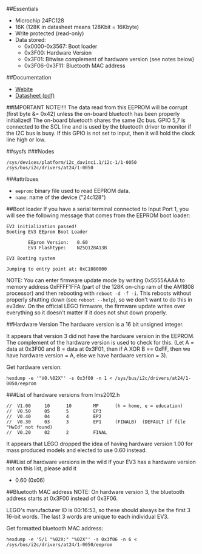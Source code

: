 ##Essentials
* Microchip 24FC128
* 16K (128K in datasheet means 128Kbit = 16Kbyte)
* Write protected (read-only)
* Data stored:
    * 0x0000-0x3567: Boot loader
    * 0x3F00: Hardware Version
    * 0x3F01: Bitwise complement of hardware version (see notes below)
    * 0x3F06-0x3F11: Bluetooth MAC address

##Documentation
* [Webite](https://www.microchip.com/wwwproducts/Devices.aspx?dDocName=en010800)
* [Datasheet (pdf)](http://ww1.microchip.com/downloads/en/DeviceDoc/21191s.pdf)

##IMPORTANT NOTE!!!!
The data read from this EEPROM will be corrupt (first byte &= 0x42) unless the on-board bluetooth has been properly initialized! The on-board bluetooth shares the same i2c bus. GPIO 5,7 is connected to the SCL line and is used by the bluetooth driver to monitor if the I2C bus is busy. If this GPIO is not set to input, then it will hold the clock line high or low.

##sysfs
###Nodes
````
/sys/devices/platform/i2c_davinci.1/i2c-1/1-0050
/sys/bus/i2c/drivers/at24/1-0050
````
###attribues
* ```eeprom```: binary file used to read EEPROM data.
* ```name```: name of the device ("24c128")

##Boot loader
If you have a serial terminal connected to Input Port 1, you will see the following message that comes from the EEPROM boot loader:

````
EV3 initialization passed!
Booting EV3 EEprom Boot Loader

        EEprom Version:   0.60
        EV3 Flashtype:    N25Q128A13B

EV3 Booting system

Jumping to entry point at: 0xC1080000
````

NOTE: You can enter firmware update mode by writing 0x5555AAAA to memory address 0xFFFF1FFA (part of the 128K on-chip ram of the AM1808 processor) and then rebooting with ```reboot -d -f -i```. This reboots without properly shutting down (see ```reboot --help```), so we don't want to do this in ev3dev. On the official LEGO firmware, the firmware update writes over everything so it doesn't matter if it does not shut down properly. 

##Hardware Version
The hardware version is a 16 bit unsigned integer.

It appears that version 3 did not have the hardware version in the EEPROM. The complement of the hardware version is used to check for this. (Let A = data at 0x3F00 and B = data at 0x3F01, then if A XOR B == 0xFF, then we have hardware version = A, else we have hardware version = 3).

Get hardware version:
````
hexdump -e '"V0.%02X"' -s 0x3f00 -n 1 < /sys/bus/i2c/drivers/at24/1-0050/eeprom
````

###List of hardware versions from lms2012.h
````
//  V1.00     10      10        MP      (h = home, e = education)
//  V0.50     05      5         EP3
//  V0.40     04      4         EP2
//  V0.30     03      3         EP1     (FINALB)  (DEFAULT if file "HwId" not found)
//  V0.20     02      2         FINAL
````

It appears that LEGO dropped the idea of having hardware version 1.00 for mass produced models and elected to use 0.60 instead.

###List of hardware versions in the wild
If your EV3 has a hardware version not on this list, please add it

* 0.60 (0x06)


##Bluetooth MAC address
NOTE: On hardware version 3, the bluetooth address starts at 0x3F00 instead of 0x3F06.

LEGO's manufacturer ID is 00:16:53, so these should always be the first 3 16-bit words. The last 3 words are unique to each individual EV3.

Get formatted bluetooth MAC address:
````
hexdump -e '5/1 "%02X:" "%02X"' -s 0x3f06 -n 6 < /sys/bus/i2c/drivers/at24/1-0050/eeprom
````